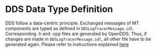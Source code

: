 <!-- (c) https://github.com/MontiCore/monticore -->
# DDS Data Type Definition
DDS follow a data-centric principle. 
Exchanged messages of MT components are typed as defined in `DDSLogTracerMessage.idl`.
Corresponding .h and .cpp files are generated by OpenDDS.
Thus, if changes are made in `DDSLogTracerMessage.idl`, all other file have to be generated again.
Please refer to instructions explained [here](../../../../dds/message-types/README.md)